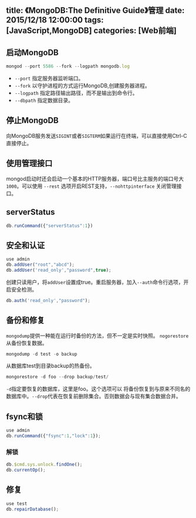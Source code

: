 title: 《MongoDB:The Definitive Guide》管理
date: 2015/12/18 12:00:00
tags: [JavaScript,MongoDB]
categories: [Web前端]
---
## 启动MongoDB
```javascript
mongod --port 5586 --fork --logpath mongodb.log
```

 - `--port` 指定服务器监听端口。
 - `--fork` 以守护进程的方式运行MongoDB,创建服务器进程。
 - `--logpath` 指定路径输出路径，而不是输出到命令行。
 - `--dbpath` 指定数据目录。

<!--more-->
## 停止MongoDB
向MongoDB服务发送`SIGINT`或者`SIGTERM`如果运行在终端，可以直接使用Ctrl-C直接停止。
## 使用管理接口
mongod启动时还会启动一个基本的HTTP服务器，端口号比主服务的端口号大`1000`。可以使用 `--rest` 选项开启REST支持，`--nohttpinterface` 关闭管理接口。
## serverStatus
```javascript
db.runCommand({"serverStatus":1})
```
## 安全和认证
```javascript
use admin
db.addUser("root","abcd");
db.addUser('read_only',"password",true);
```
创建只读用户，将`addUser`设置成true。重启服务器，加入`--auth`命令行选项，开启安全检测。
```javascript
db.auth('read_only',"password");
```
## 备份和修复
`mongodump`提供一种能在运行时备份的方法，但不一定是实时快照。
`nogorestore`从备份恢复数据。
```javascript
mongodump -d test -o backup
```
从数据库test到目录backup的热备份。
```javascript
mongorestore -d foo --drop backup/test/
```
`-d`指定要恢复的数据库，这里是foo。这个选项可以 将备份恢复到与原来不同名的数据库中。`--drop`代表在恢复前删除集合。否则数据会与现有集合数据合并。
## fsync和锁
```javascript
use admin
db.runCommand({"fsync":1,"lock":1});
```
### 解锁
```javascript
db.$cmd.sys.unlock.findOne();
db.currentOp();
```
## 修复
```javascript
use test
db.repairDatabase();
```



